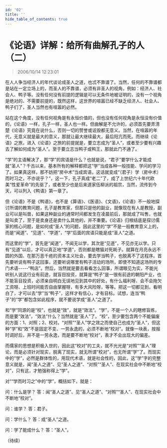 ```yaml
---
id: '02'
title: ''
hide_table_of_contents: true
---
```


# 《论语》详解：给所有曲解孔子的人（二）

> 2006/10/14 12:23:01

在人人争当经济人的年代谈论成圣人之道，也忒不靠谱了。当然，任何的不靠谱都是站在一定立场上的，而圣人的不靠谱，必须有非圣人的视角，例如：经济人、社会人、鸭子等。没有任何没有前提的逻辑是可以无条件地被证明的，没有一个视角是绝对的、不需要前提的，既然这样，这世界的喧嚣已经不缺乏经济人、社会人、鸭子们了，圣人当然也有喧嚣的必然。
 
站在这个角度，没有任何视角是有永恒价值的，但也没有任何视角是永恒没有价值的，《论语》一样，孔子一样，圣人也一样。但曲解是不允许的，必须首先要弄清楚《论语》究竟在说什么，否则一切的赞誉或诋毁都无意义。当然，在喧嚣的年代，无意义就是最大的意义，那就让最大继续最大，最后阳亢而死。而继续《论语》之旅，进入《论语》之旅的前提就是，要立志成为“圣人”，或者至少要有兴趣去了解如何成为“圣人”。至于要立志当鸭子或鸭王，那就此门不通了。

“学”的主语解决了，那“学”的宾语是什么？也就是说，“君子”要学什么才能成就“圣人”？千古以来，基本所有的解释都把这“学”当成各种一般技能、学问的学习了。如果真这样，那不妨把“房中术”当成宾语，这话就变成“（君子）学（房中术）而时习之，不亦说乎？”，这一下，孔子真成“老二”了，成了上世纪六十年代欧美“性爱革命”的先驱了，或者至少也是后来道家伍柳派的祖宗，当然，流传到今天，可以列入《鸭语》第一章了。

但《论语》不是《鸭语》，也不是《算语》、《医语》、《文语》，《论语》不一般地探讨所谓的教育问题，孔子是教育家，但那只是他的副业，就像现在有人是教授，副业可以是叫兽，如果这种副业的通常时间都发生在凌晨前后，那就成了叫售，也就是叫卖了，至于是卖身还是卖什么其他的，并不重要。《论语》归根结底是探讨儒家的核心问题，是如何成“圣人”的问题，因此这里的“学”不是一般教育意义上的，而是“闻道”、“见道”、“学道”，“学”后面的宾语只能是成“圣人”之道。

而这里的“学”，首先是“闻道”，不闻无以学，其次是“见道”，不见亦无以学。只有“见道”以后，才可以真正地“学道”，否则都是瞎猫对死耗子。就算在月亮永远不圆的外国、在那万恶千疮的资本主义社会，要去学当鸭子，也脱离不了这程序。首先要听说有鸭子这回事，还要听说哪里有鸭子活动的场所，即使不知道这场所的专门术语-----“鸭店”。然后，当然就是要去看看怎么回事，所谓眼见为实，不能光听别人说这行业有前途，就盲目投资，就算是“鸭子”是一很有前途的朝阳产业，也不能盲目投资，必须亲自明白无误地见到其中的好处，有什么福利呀、会不会拖欠工资呀、上班时间能否自由掌握呀，有多大风险呀，等等。把这一切都见到，看明白了，才可以去“学”当“鸭子”，这样才有信心，才有目标。试想，连当“鸭子”的“学”都包含如此程序，就不要说学成“圣人”之道了。

和“学”同源的是“校”，也就是“效”，就是“效法”。“学”，不是一个人的瞎修盲练，而是要“效法”，“效法”什么？当然就是“圣人”了。“校”，至少要包含两个不能偏废的方面：1、对照；2、校对。“对照”“圣人”学之效之而使自己也成为“圣人”，但这种“学”和“效”不是固定不变、一劳永逸的，必须不断地“校对”。就像一块表，按报时调好后，并不是一劳永逸，而是要不断地“校对”，表才不会出现大的偏差。

而儒家的思想是积极入世的，因此这“校对”的工夫，就不光光是“对照”“圣人”理论，而是必须针对现实，脱离了现实，就无所谓“校对”，也无所谓“学”了。而现实中的“学”，必然是群体性的，用现代术语，就是社会性的，因此，这“学”字的完整意义就是，闻“圣人之道”、见“圣人之道”、“对照”“圣人”、在现实社会中不断地“校对”，只有这，才勉强称得上“学”。

对““学而时习之”中的“学”，概括如下，就是：

问：什么是学？
答：闻“圣人之道”、见“圣人之道”、“对照”“圣人”、在现实社会中不断地“校对”。

问：谁学？
答：君子。

问：学什么？
答：成“圣人”之道。

问：学了能成什么？
答：“圣人”。

（待续）
